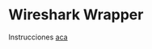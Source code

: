 # Wireshark Wrapper

Instrucciones [aca](https://www.youtube.com/watch?v=_jGOXwQF6iY&ab_channel=BrianMatus)
